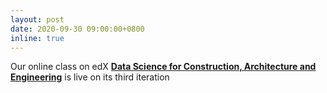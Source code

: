 ```yaml
---
layout: post
date: 2020-09-30 09:00:00+0800
inline: true
---
```


Our online class on edX [**Data Science for Construction, Architecture and Engineering**](https://courses.edx.org/courses/course-v1:NUS+DSBE001x+3T2020/course/) is live on its third iteration
